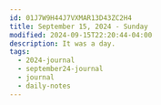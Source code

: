 ```yaml
---
id: 01J7W9H44J7VXMAR13D43ZC2H4
title: September 15, 2024 - Sunday
modified: 2024-09-15T22:20:44-04:00
description: It was a day.
tags:
  - 2024-journal
  - september24-journal
  - journal
  - daily-notes
---
```


